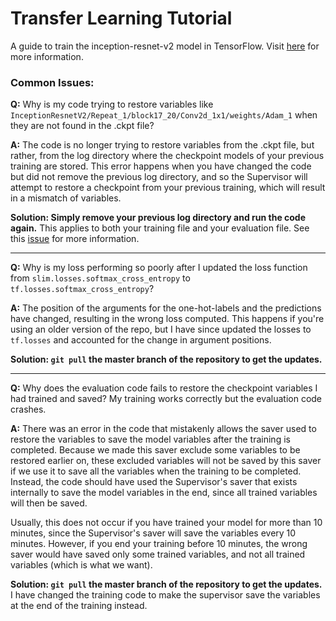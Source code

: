 # Transfer Learning Tutorial

A guide to train the inception-resnet-v2 model in TensorFlow. Visit [here](https://kwotsin.github.io/tech/2017/02/11/transfer-learning.html) for more information.

### Common Issues:

**Q:** Why is my code trying to restore variables like `InceptionResnetV2/Repeat_1/block17_20/Conv2d_1x1/weights/Adam_1` when they are not found in the .ckpt file?

**A:** The code is no longer trying to restore variables from the .ckpt file, but rather, from the log directory where the checkpoint models of your previous training are stored. This error happens when you have changed the code but did not remove the previous log directory, and so the Supervisor will attempt to restore a checkpoint from your previous training, which will result in a mismatch of variables. 

**Solution: Simply remove your previous log directory and run the code again.** This applies to both your training file and your evaluation file. See this [issue](https://github.com/kwotsin/transfer_learning_tutorial/issues/2) for more information.

---

**Q:** Why is my loss performing so poorly after I updated the loss function from `slim.losses.softmax_cross_entropy` to `tf.losses.softmax_cross_entropy`?

**A:** The position of the arguments for the one-hot-labels and the predictions have changed, resulting in the wrong loss computed. This happens if you're using an older version of the repo, but I have since updated the losses to `tf.losses` and accounted for the change in argument positions.

**Solution: `git pull` the master branch of the repository to get the updates.**

---

**Q:** Why does the evaluation code fails to restore the checkpoint variables I had trained and saved? My training works correctly but the evaluation code crashes.

**A:** There was an error in the code that mistakenly allows the saver used to restore the variables to save the model variables after the training is completed. Because we made this saver exclude some variables to be restored earlier on, these excluded variables will not be saved by this saver if we use it to save all the variables when the training to be completed. Instead, the code should have used the Supervisor's saver that exists internally to save the model variables in the end, since all trained variables will then be saved.

Usually, this does not occur if you have trained your model for more than 10 minutes, since the Supervisor's saver will save the variables every 10 minutes. However, if you end your training before 10 minutes, the wrong saver would have saved only some trained variables, and not all trained variables (which is what we want).

**Solution: `git pull` the master branch of the repository to get the updates.** I have changed the training code to make the supervisor save the variables at the end of the training instead. 
